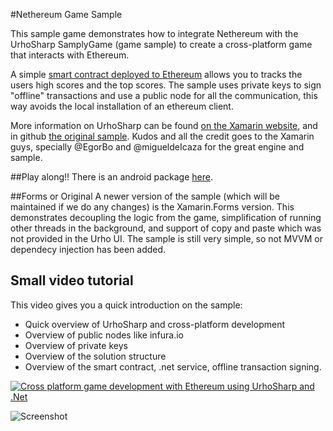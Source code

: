 #Nethereum Game Sample

This sample game demonstrates how to integrate Nethereum with the UrhoSharp SamplyGame (game sample) to create a cross-platform game that interacts with Ethereum.

A simple [smart contract deployed to Ethereum](https://github.com/Nethereum/Nethereum.Game.Sample/blob/master/Forms/Core/Ethereum/contracts/PlayerScore.sol) allows you to tracks the users high scores and the top scores. The sample uses private keys to sign "offline" transactions and use a public node for all the communication, this way avoids the local installation of an ethereum client.

More information on UrhoSharp can be found [on the Xamarin website](https://developer.xamarin.com/guides/cross-platform/urho/introduction/), and in github [the original sample](https://github.com/xamarin/urho-samples/tree/master/SamplyGame). Kudos and all the credit goes to the Xamarin guys, specially @EgorBo and @migueldeIcaza for the great engine and sample.

##Play along!!
There is an android package [here](https://github.com/Nethereum/Nethereum.Game.Sample/tree/master/Forms/Droid).

##Forms or Original
A newer version of the sample (which will be maintained if we do any changes) is the Xamarin.Forms version. This demonstrates decoupling the logic from the game, simplification of running other threads in the background, and support of copy and paste which was not provided in the Urho UI. The sample is still very simple, so not MVVM or dependecy injection has been added.

## Small video tutorial
This video gives you a quick introduction on the sample:

* Quick overview of UrhoSharp and cross-platform development
* Overview of public nodes like infura.io
* Overview of private keys
* Overview of the solution structure
* Overview of the smart contract, .net service, offline transaction signing.

[![Cross platform game development with Ethereum using UrhoSharp and .Net](http://img.youtube.com/vi/WtpmCmP11Iw/0.jpg)](https://www.youtube.com/watch?v=WtpmCmP11Iw "Cross platform game development with Ethereum using UrhoSharp and .Net")

![Screenshot](Screenshots/Video.gif)
